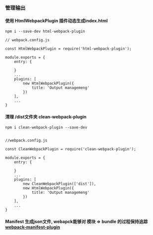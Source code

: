 ### 管理输出

#### 使用 HtmlWebpackPlugin 插件动态生成index.html

	npm i --save-dev html-webpack-plugin

	// webpack.config.js

	const HtmlWebpackPlugin = require('html-webpack-plugin');

	module.exports = {
		entry: {

		}
		...
		plugins: [
			new HtmlWebpackPlugin({
				title: 'Output managemeng'
			})
		],
		...
	}

#### 清理 /dist文件夹    clean-webpack-plugin

	npm i clean-webpack-plugin --save-dev

	
	//webpack.config.js

	const CleanWebpackPlugin = require('clean-webpack-plugin');
	
	module.exports = {
		entry: {

		}
		...
		plugins: [
			new CleanWebpackPlugin(['dist']),
			new HtmlWebpackPlugin({
				title: 'Output managemeng'
			})
		],
		...
	}

#### Manifest  生成json文件, webapck能够对  模块 => bundle 的过程保持追踪 [webpack-manifest-plugin](https://github.com/danethurber/webpack-manifest-plugin)